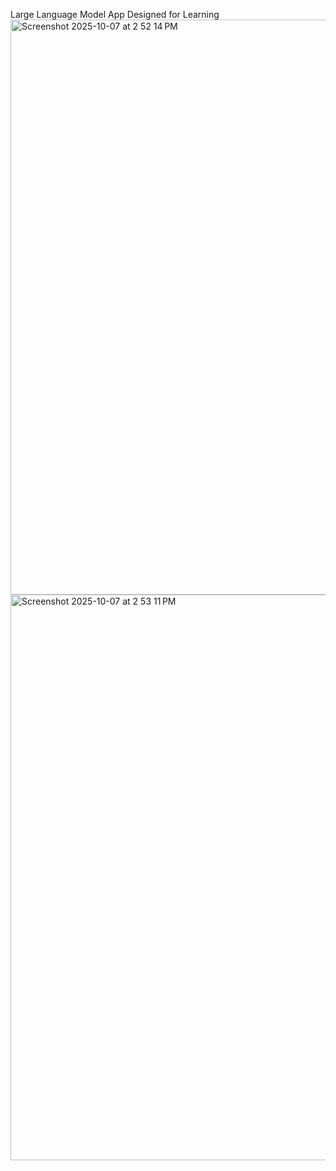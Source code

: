 Large Language Model App Designed for Learning
<img width="1470" height="920" alt="Screenshot 2025-10-07 at 2 52 14 PM" src="https://github.com/user-attachments/assets/69a4319f-3a59-4760-8ef8-418751245eb9" />
<img width="1469" height="905" alt="Screenshot 2025-10-07 at 2 53 11 PM" src="https://github.com/user-attachments/assets/99fe7a6a-254b-421d-9844-ee94a6830024" />
